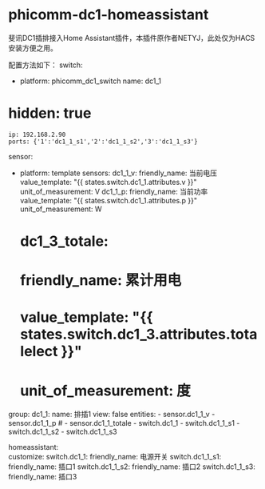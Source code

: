 # phicomm-dc1-homeassistant
斐讯DC1插排接入Home Assistant插件，本插件原作者NETYJ，此处仅为HACS安装方便之用。


配置方法如下：
switch:
  - platform: phicomm_dc1_switch
    name: dc1_1
#    hidden: true
    ip: 192.168.2.90
    ports: {'1':'dc1_1_s1','2':'dc1_1_s2','3':'dc1_1_s3'}

sensor:
  - platform: template
    sensors:
      dc1_1_v:
        friendly_name: 当前电压
        value_template: "{{ states.switch.dc1_1.attributes.v }}"
        unit_of_measurement: V
      dc1_1_p:
        friendly_name: 当前功率
        value_template: "{{ states.switch.dc1_1.attributes.p }}"
        unit_of_measurement: W
      # dc1_3_totale:
      #   friendly_name: 累计用电
      #   value_template: "{{ states.switch.dc1_3.attributes.totalelect }}"
      #   unit_of_measurement: 度

group:
  dc1_1:
    name: 排插1
    view: false
    entities:
      - sensor.dc1_1_v
      - sensor.dc1_1_p
    # - sensor.dc1_1_totale
      - switch.dc1_1
      - switch.dc1_1_s1
      - switch.dc1_1_s2
      - switch.dc1_1_s3

homeassistant:        
  customize:
    switch.dc1_1:
      friendly_name: 电源开关
    switch.dc1_1_s1:
      friendly_name: 插口1
    switch.dc1_1_s2:
      friendly_name: 插口2
    switch.dc1_1_s3:
      friendly_name: 插口3

